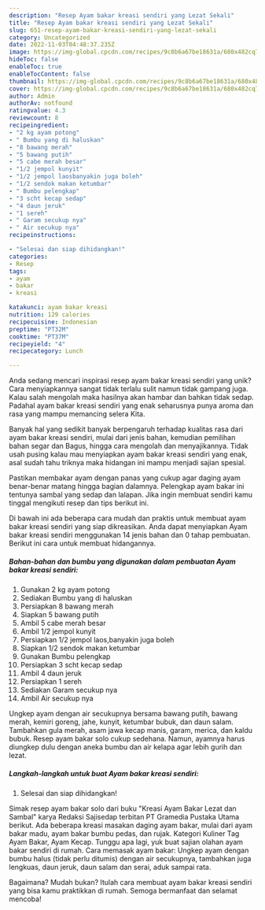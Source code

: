 ```yaml
---
description: "Resep Ayam bakar kreasi sendiri yang Lezat Sekali"
title: "Resep Ayam bakar kreasi sendiri yang Lezat Sekali"
slug: 651-resep-ayam-bakar-kreasi-sendiri-yang-lezat-sekali
category: Uncategorized
date: 2022-11-03T04:48:37.235Z
image: https://img-global.cpcdn.com/recipes/9c8b6a67be18631a/680x482cq70/ayam-bakar-kreasi-sendiri-foto-resep-utama.jpg
hideToc: false
enableToc: true
enableTocContent: false
thumbnail: https://img-global.cpcdn.com/recipes/9c8b6a67be18631a/680x482cq70/ayam-bakar-kreasi-sendiri-foto-resep-utama.jpg
cover: https://img-global.cpcdn.com/recipes/9c8b6a67be18631a/680x482cq70/ayam-bakar-kreasi-sendiri-foto-resep-utama.jpg
author: Admin
authorAv: notfound
ratingvalue: 4.3
reviewcount: 8
recipeingredient:
- "2 kg ayam potong"
- " Bumbu yang di haluskan"
- "8 bawang merah"
- "5 bawang putih"
- "5 cabe merah besar"
- "1/2 jempol kunyit"
- "1/2 jempol laosbanyakin juga boleh"
- "1/2 sendok makan ketumbar"
- " Bumbu pelengkap"
- "3 scht kecap sedap"
- "4 daun jeruk"
- "1 sereh"
- " Garam secukup nya"
- " Air secukup nya"
recipeinstructions:

- "Selesai dan siap dihidangkan!"
categories:
- Resep
tags:
- ayam
- bakar
- kreasi

katakunci: ayam bakar kreasi 
nutrition: 129 calories
recipecuisine: Indonesian
preptime: "PT32M"
cooktime: "PT37M"
recipeyield: "4"
recipecategory: Lunch

---
```





Anda sedang mencari inspirasi resep ayam bakar kreasi sendiri yang unik? Cara menyiapkannya sangat tidak terlalu sulit namun tidak gampang juga. Kalau salah mengolah maka hasilnya akan hambar dan bahkan tidak sedap. Padahal ayam bakar kreasi sendiri yang enak seharusnya punya aroma dan rasa yang mampu memancing selera Kita.





Banyak hal yang sedikit banyak berpengaruh terhadap kualitas rasa dari ayam bakar kreasi sendiri, mulai dari jenis bahan, kemudian pemilihan bahan segar dan Bagus, hingga cara mengolah dan menyajikannya. Tidak usah pusing kalau mau menyiapkan ayam bakar kreasi sendiri yang enak,      asal sudah tahu triknya maka hidangan ini mampu menjadi sajian spesial.














Pastikan membakar ayam dengan panas yang cukup agar daging ayam benar-benar matang hingga bagian dalamnya. Pelengkap ayam bakar ini tentunya sambal yang sedap dan lalapan. Jika ingin membuat sendiri kamu tinggal mengikuti resep dan tips berikut ini.






Di bawah ini ada beberapa cara mudah dan praktis untuk membuat ayam bakar kreasi sendiri yang siap dikreasikan. Anda dapat menyiapkan Ayam bakar kreasi sendiri menggunakan 14 jenis bahan dan 0 tahap pembuatan. Berikut ini cara untuk membuat hidangannya.

<!--inarticleads1-->

##### Bahan-bahan dan bumbu yang digunakan dalam pembuatan Ayam bakar kreasi sendiri:

1. Gunakan 2 kg ayam potong
1. Sediakan  Bumbu yang di haluskan
1. Persiapkan 8 bawang merah
1. Siapkan 5 bawang putih
1. Ambil 5 cabe merah besar
1. Ambil 1/2 jempol kunyit
1. Persiapkan 1/2 jempol laos,banyakin juga boleh
1. Siapkan 1/2 sendok makan ketumbar
1. Gunakan  Bumbu pelengkap
1. Persiapkan 3 scht kecap sedap
1. Ambil 4 daun jeruk
1. Persiapkan 1 sereh
1. Sediakan  Garam secukup nya
1. Ambil  Air secukup nya


Ungkep ayam dengan air secukupnya bersama bawang putih, bawang merah, kemiri goreng, jahe, kunyit, ketumbar bubuk, dan daun salam. Tambahkan gula merah, asam jawa kecap manis, garam, merica, dan kaldu bubuk. Resep ayam bakar solo cukup sedehana. Namun, ayamnya harus diungkep dulu dengan aneka bumbu dan air kelapa agar lebih gurih dan lezat. 

<!--inarticleads2-->

##### Langkah-langkah untuk buat Ayam bakar kreasi sendiri:


1. Selesai dan siap dihidangkan!

Simak resep ayam bakar solo dari buku &#34;Kreasi Ayam Bakar Lezat dan Sambal&#34; karya Redaksi Sajisedap terbitan PT Gramedia Pustaka Utama berikut. Ada beberapa kreasi masakan daging ayam bakar, mulai dari ayam bakar madu, ayam bakar bumbu pedas, dan rujak. Kategori Kuliner Tag Ayam Bakar, Ayam Kecap. Tunggu apa lagi, yuk buat sajian olahan ayam bakar sendiri di rumah. Cara memasak ayam bakar: Ungkep ayam dengan bumbu halus (tidak perlu ditumis) dengan air secukupnya, tambahkan juga lengkuas, daun jeruk, daun salam dan serai, aduk sampai rata. 

Bagaimana? Mudah bukan? Itulah cara membuat ayam bakar kreasi sendiri yang bisa kamu praktikkan di rumah. Semoga bermanfaat dan selamat mencoba!
